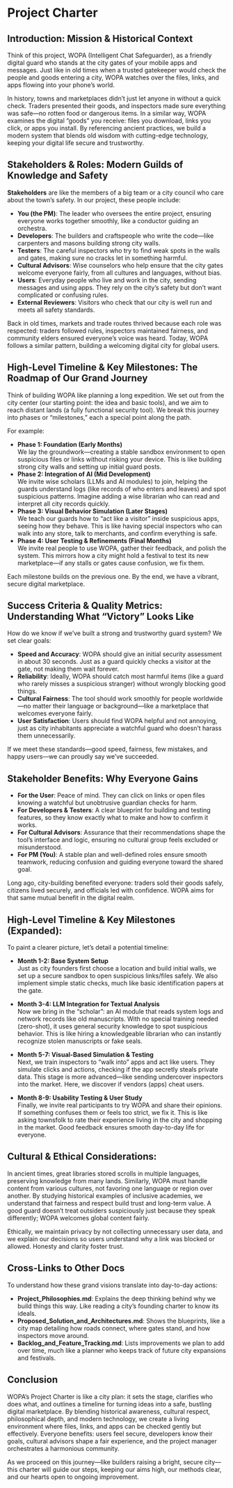# Project Charter

## Introduction: Mission & Historical Context
Think of this project, WOPA (Intelligent Chat Safeguarder), as a friendly digital guard who stands at the city gates of your mobile apps and messages. Just like in old times when a trusted gatekeeper would check the people and goods entering a city, WOPA watches over the files, links, and apps flowing into your phone’s world.

In history, towns and marketplaces didn’t just let anyone in without a quick check. Traders presented their goods, and inspectors made sure everything was safe—no rotten food or dangerous items. In a similar way, WOPA examines the digital “goods” you receive: files you download, links you click, or apps you install. By referencing ancient practices, we build a modern system that blends old wisdom with cutting-edge technology, keeping your digital life secure and trustworthy.

## Stakeholders & Roles: Modern Guilds of Knowledge and Safety
**Stakeholders** are like the members of a big team or a city council who care about the town’s safety. In our project, these people include:
- **You (the PM)**: The leader who oversees the entire project, ensuring everyone works together smoothly, like a conductor guiding an orchestra.
- **Developers**: The builders and craftspeople who write the code—like carpenters and masons building strong city walls.
- **Testers**: The careful inspectors who try to find weak spots in the walls and gates, making sure no cracks let in something harmful.
- **Cultural Advisors**: Wise counselors who help ensure that the city gates welcome everyone fairly, from all cultures and languages, without bias.
- **Users**: Everyday people who live and work in the city, sending messages and using apps. They rely on the city’s safety but don’t want complicated or confusing rules.
- **External Reviewers**: Visitors who check that our city is well run and meets all safety standards.

Back in old times, markets and trade routes thrived because each role was respected: traders followed rules, inspectors maintained fairness, and community elders ensured everyone’s voice was heard. Today, WOPA follows a similar pattern, building a welcoming digital city for global users.

## High-Level Timeline & Key Milestones: The Roadmap of Our Grand Journey
Think of building WOPA like planning a long expedition. We set out from the city center (our starting point: the idea and basic tools), and we aim to reach distant lands (a fully functional security tool). We break this journey into phases or “milestones,” each a special point along the path.

For example:
- **Phase 1: Foundation (Early Months)**  
  We lay the groundwork—creating a stable sandbox environment to open suspicious files or links without risking your device. This is like building strong city walls and setting up initial guard posts.
- **Phase 2: Integration of AI (Mid Development)**  
  We invite wise scholars (LLMs and AI modules) to join, helping the guards understand logs (like records of who enters and leaves) and spot suspicious patterns. Imagine adding a wise librarian who can read and interpret all city records quickly.
- **Phase 3: Visual Behavior Simulation (Later Stages)**  
  We teach our guards how to “act like a visitor” inside suspicious apps, seeing how they behave. This is like having special inspectors who can walk into any store, talk to merchants, and confirm everything is safe.
- **Phase 4: User Testing & Refinements (Final Months)**  
  We invite real people to use WOPA, gather their feedback, and polish the system. This mirrors how a city might hold a festival to test its new marketplace—if any stalls or gates cause confusion, we fix them.

Each milestone builds on the previous one. By the end, we have a vibrant, secure digital marketplace.

## Success Criteria & Quality Metrics: Understanding What “Victory” Looks Like
How do we know if we’ve built a strong and trustworthy guard system? We set clear goals:
- **Speed and Accuracy**: WOPA should give an initial security assessment in about 30 seconds. Just as a guard quickly checks a visitor at the gate, not making them wait forever.
- **Reliability**: Ideally, WOPA should catch most harmful items (like a guard who rarely misses a suspicious stranger) without wrongly blocking good things.
- **Cultural Fairness**: The tool should work smoothly for people worldwide—no matter their language or background—like a marketplace that welcomes everyone fairly.
- **User Satisfaction**: Users should find WOPA helpful and not annoying, just as city inhabitants appreciate a watchful guard who doesn’t harass them unnecessarily.

If we meet these standards—good speed, fairness, few mistakes, and happy users—we can proudly say we’ve succeeded.

## Stakeholder Benefits: Why Everyone Gains
- **For the User**: Peace of mind. They can click on links or open files knowing a watchful but unobtrusive guardian checks for harm.
- **For Developers & Testers**: A clear blueprint for building and testing features, so they know exactly what to make and how to confirm it works.
- **For Cultural Advisors**: Assurance that their recommendations shape the tool’s interface and logic, ensuring no cultural group feels excluded or misunderstood.
- **For PM (You)**: A stable plan and well-defined roles ensure smooth teamwork, reducing confusion and guiding everyone toward the shared goal.

Long ago, city-building benefited everyone: traders sold their goods safely, citizens lived securely, and officials led with confidence. WOPA aims for that same mutual benefit in the digital realm.

## High-Level Timeline & Key Milestones (Expanded):
To paint a clearer picture, let’s detail a potential timeline:

- **Month 1-2: Base System Setup**  
  Just as city founders first choose a location and build initial walls, we set up a secure sandbox to open suspicious links/files safely. We also implement simple static checks, much like basic identification papers at the gate.

- **Month 3-4: LLM Integration for Textual Analysis**  
  Now we bring in the “scholar”: an AI module that reads system logs and network records like old manuscripts. With no special training needed (zero-shot), it uses general security knowledge to spot suspicious behavior. This is like hiring a knowledgeable librarian who can instantly recognize stolen manuscripts or fake seals.

- **Month 5-7: Visual-Based Simulation & Testing**  
  Next, we train inspectors to “walk into” apps and act like users. They simulate clicks and actions, checking if the app secretly steals private data. This stage is more advanced—like sending undercover inspectors into the market. Here, we discover if vendors (apps) cheat users.

- **Month 8-9: Usability Testing & User Study**  
  Finally, we invite real participants to try WOPA and share their opinions. If something confuses them or feels too strict, we fix it. This is like asking townsfolk to rate their experience living in the city and shopping in the market. Good feedback ensures smooth day-to-day life for everyone.

## Cultural & Ethical Considerations:
In ancient times, great libraries stored scrolls in multiple languages, preserving knowledge from many lands. Similarly, WOPA must handle content from various cultures, not favoring one language or region over another. By studying historical examples of inclusive academies, we understand that fairness and respect build trust and long-term value. A good guard doesn’t treat outsiders suspiciously just because they speak differently; WOPA welcomes global content fairly.

Ethically, we maintain privacy by not collecting unnecessary user data, and we explain our decisions so users understand why a link was blocked or allowed. Honesty and clarity foster trust.

## Cross-Links to Other Docs
To understand how these grand visions translate into day-to-day actions:
- **Project_Philosophies.md**: Explains the deep thinking behind why we build things this way. Like reading a city’s founding charter to know its ideals.
- **Proposed_Solution_and_Architectures.md**: Shows the blueprints, like a city map detailing how roads connect, where gates stand, and how inspectors move around.
- **Backlog_and_Feature_Tracking.md**: Lists improvements we plan to add over time, much like a planner who keeps track of future city expansions and festivals.

## Conclusion
WOPA’s Project Charter is like a city plan: it sets the stage, clarifies who does what, and outlines a timeline for turning ideas into a safe, bustling digital marketplace. By blending historical awareness, cultural respect, philosophical depth, and modern technology, we create a living environment where files, links, and apps can be checked gently but effectively. Everyone benefits: users feel secure, developers know their goals, cultural advisors shape a fair experience, and the project manager orchestrates a harmonious community.

As we proceed on this journey—like builders raising a bright, secure city—this charter will guide our steps, keeping our aims high, our methods clear, and our hearts open to ongoing improvement.
